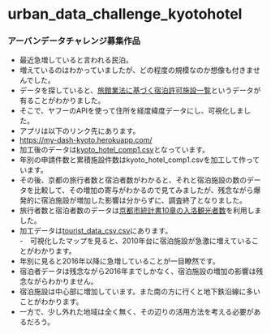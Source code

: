 # urban_data_challenge_kyotohotel
### アーバンデータチャレンジ募集作品      

- 最近急増していると言われる民泊。    
- 増えているのはわかっていましたが、どの程度の規模なのか想像も付きませんでした。    
- データを探していると、[旅館業法に基づく宿泊許可施設一覧](https://data.city.kyoto.lg.jp/node/14909)というデータが有ることがわかりました。     
- そこで、ヤフーのAPIを使って住所を経度緯度データにし、可視化しました。     
- アプリは以下のリンク先にあります。    
- https://my-dash-kyoto.herokuapp.com/
- 加工後のデータは[kyoto_hotel_comp1.csv](https://github.com/mazarimono/urban_data_challenge_kyotohotel/blob/master/kyoto_hotel_comp1.csv)となっています。     
- 年別の申請件数と累積施設件数はkyoto_hotel_comp1.csvを加工して作っています。
- その後、京都の旅行者数と宿泊者数がわかると、それと宿泊施設の数のデータを比較して、その増加の寄与がわかるので見てみましたが、残念ながら爆発的に宿泊施設が増加した影響は分からずに、調査終了となりました。     
- 旅行者数と宿泊者数のデータは[京都市統計書10章の入洛観光者数](https://data.city.kyoto.lg.jp/node/75503)を利用しました。    
- 加工データは[tourist_data_csv.csv](https://github.com/mazarimono/urban_data_challenge_kyotohotel/blob/master/tourist_data_csv.csv)にあります。    
-　可視化したマップを見ると、2010年台に宿泊施設が急激に増えていることがわかります。
- 年別に見ると2016年以降に急増していることが一目瞭然です。    
- 宿泊者データは残念ながら2016年までしかなく、宿泊施設の増加の影響は残念ながらわかりません。
- 宿泊施設は中心部に増加しています。また南の方に行くと地下鉄沿線に多いことがわかります。     
- 一方で、少し外れた地域は全く無く、その辺りの活用方法を考える必要があるだろう。